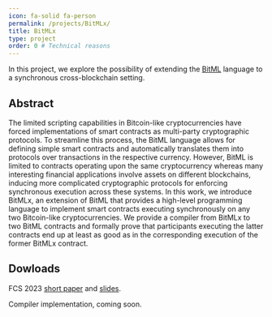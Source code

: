 ```yaml
---
icon: fa-solid fa-person
permalink: /projects/BitMLx/
title: BitMLx
type: project
order: 0 # Technical reasons
---
```


In this project, we explore the possibility of extending the [BitML](https://eprint.iacr.org/2018/122.pdf) language to a synchronous cross-blockchain setting.

## Abstract
The limited scripting capabilities in Bitcoin-like cryptocurrencies have forced implementations of smart contracts as multi-party cryptographic protocols. To streamline this process, the BitML language allows for defining simple smart contracts and automatically translates them into protocols over transactions in the respective currency. However, BitML is limited to contracts operating upon the same cryptocurrency whereas many interesting financial applications involve assets on different blockchains, inducing more complicated cryptographic protocols for enforcing synchronous execution across these systems. In this work, we introduce BitMLx, an extension of BitML that provides a high-level programming language to implement smart contracts executing synchronously on any two Bitcoin-like cryptocurrencies. We provide a compiler from BitMLx to two BitML contracts and formally prove that participants executing the latter contracts end up at least as good as in the corresponding execution of the former BitMLx contract. 

## Dowloads

FCS 2023 [short paper](../../downloads/BitMLx__FCS23.pdf) and [slides](../../downloads/BitMLx_slides_FCS23.pdf).

Compiler implementation, coming soon.